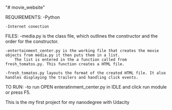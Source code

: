 "# movie_website"

REQUIREMENTS:
	-Python
	
	-Internet conection
	
	
FILES:
	-media.py is the class file, which outlines the constructor and the order for the constructor.
 
	-entertainment_center.py is the working file that creates the movie objects from media.py it then puts them in a list.
		The list is entered in the a function called from fresh_tomatos.py. This function creates a HTML file.
	
	-fresh_tomatos.py layouts the format of the created HTML file. It also handles displaying the trailers and handling click events.
	
TO RUN:
	-to run OPEN enteratinment_center.py in IDLE and click run module or press F5.

This is the my first project for my nanodegree with Udacity

